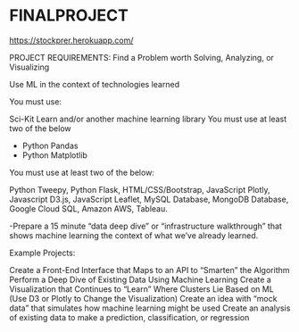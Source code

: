 # FINALPROJECT

https://stockprer.herokuapp.com/

PROJECT REQUIREMENTS:
Find a Problem worth Solving, Analyzing, or Visualizing

Use ML in the context of technologies learned

You must use:

Sci-Kit Learn and/or another machine learning library
You must use at least two of the below
* Python Pandas
* Python Matplotlib

You must use at least two of the below:

Python Tweepy, Python Flask, HTML/CSS/Bootstrap, JavaScript Plotly, Javascript D3.js, JavaScript Leaflet, MySQL Database, MongoDB Database, Google Cloud SQL, Amazon AWS, Tableau.

-Prepare a 15 minute “data deep dive” or “infrastructure walkthrough” that shows machine learning the context of what we’ve already learned.

Example Projects:

Create a Front-End Interface that Maps to an API to “Smarten” the Algorithm
Perform a Deep Dive of Existing Data Using Machine Learning
Create a Visualization that Continues to “Learn” Where Clusters Lie Based on ML (Use D3 or Plotly to Change the Visualization)
Create an idea with “mock data” that simulates how machine learning might be used
Create an analysis of existing data to make a prediction, classification, or regression
